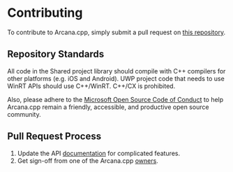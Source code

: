 # Contributing

To contribute to Arcana.cpp, simply submit a pull request on [this repository](https://github.com/Microsoft/arcana.cpp).

## Repository Standards

All code in the Shared project library should compile with C++ compilers for other platforms (e.g. iOS and Android). UWP project code that needs to use WinRT APIs should use C++/WinRT. C++/CX is prohibited.

Also, please adhere to the [Microsoft Open Source Code of Conduct](https://opensource.microsoft.com/codeofconduct) to help Arcana.cpp remain a friendly, accessible, and productive open source community.

## Pull Request Process

1. Update the API [documentation](Source/Arcana.md) for complicated features.
1. Get sign-off from one of the Arcana.cpp [owners](README.md#owners).